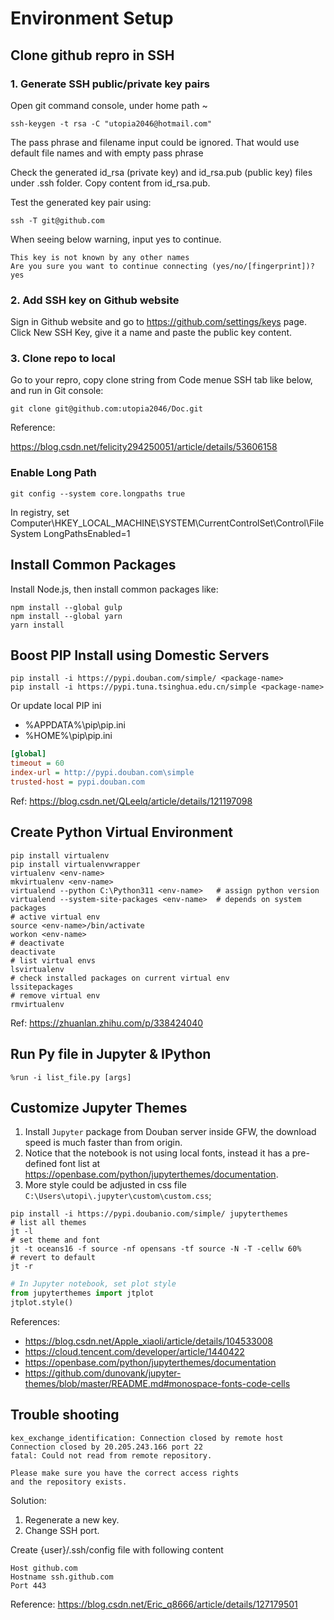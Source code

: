 # Environment Setup

## Clone github repro in SSH

### 1. Generate SSH public/private key pairs

Open git command console, under home path ~

``` console
ssh-keygen -t rsa -C "utopia2046@hotmail.com"
```

The pass phrase and filename input could be ignored. That would use default file names and with empty pass phrase

Check the generated id_rsa (private key) and id_rsa.pub (public key) files under .ssh folder. Copy content from id_rsa.pub.

Test the generated key pair using:

``` console
ssh -T git@github.com
```

When seeing below warning, input yes to continue.

``` console
This key is not known by any other names
Are you sure you want to continue connecting (yes/no/[fingerprint])? yes
```

### 2. Add SSH key on Github website

Sign in Github website and go to <https://github.com/settings/keys> page. Click New SSH Key, give it a name and paste the public key content.

### 3. Clone repo to local

Go to your repro, copy clone string from Code menue SSH tab like below, and run in Git console:

``` console
git clone git@github.com:utopia2046/Doc.git
```

Reference:

<https://blog.csdn.net/felicity294250051/article/details/53606158>

### Enable Long Path

``` console
git config --system core.longpaths true
```

In registry, set
Computer\HKEY_LOCAL_MACHINE\SYSTEM\CurrentControlSet\Control\FileSystem
LongPathsEnabled=1

## Install Common Packages

Install Node.js, then install common packages like:

``` console
npm install --global gulp
npm install --global yarn
yarn install
```

## Boost PIP Install using Domestic Servers

``` console
pip install -i https://pypi.douban.com/simple/ <package-name>
pip install -i https://pypi.tuna.tsinghua.edu.cn/simple <package-name>
```

Or update local PIP ini

- %APPDATA%\pip\pip.ini
- %HOME%\pip\pip.ini

``` pip.ini
[global]
timeout = 60
index-url = http://pypi.douban.com\simple
trusted-host = pypi.douban.com
```

Ref: <https://blog.csdn.net/QLeelq/article/details/121197098>

## Create Python Virtual Environment

``` console
pip install virtualenv
pip install virtualenvwrapper
virtualenv <env-name>
mkvirtualenv <env-name>
virtualend --python C:\Python311 <env-name>   # assign python version
virtualend --system-site-packages <env-name>  # depends on system packages
# active virtual env
source <env-name>/bin/activate
workon <env-name>
# deactivate
deactivate
# list virtual envs
lsvirtualenv
# check installed packages on current virtual env
lssitepackages
# remove virtual env
rmvirtualenv
```

Ref: <https://zhuanlan.zhihu.com/p/338424040>

## Run Py file in Jupyter & IPython

``` ipython
%run -i list_file.py [args]
```

## Customize Jupyter Themes

1. Install `Jupyter` package from Douban server inside GFW, the download speed is much faster than from origin.
2. Notice that the notebook is not using local fonts, instead it has a pre-defined font list at <https://openbase.com/python/jupyterthemes/documentation>.
3. More style could be adjusted in css file `C:\Users\utopi\.jupyter\custom\custom.css`;

``` console
pip install -i https://pypi.doubanio.com/simple/ jupyterthemes
# list all themes
jt -l
# set theme and font
jt -t oceans16 -f source -nf opensans -tf source -N -T -cellw 60%
# revert to default
jt -r
```

``` python
# In Jupyter notebook, set plot style
from jupyterthemes import jtplot
jtplot.style()
```

References:

* <https://blog.csdn.net/Apple_xiaoli/article/details/104533008>
* <https://cloud.tencent.com/developer/article/1440422>
* <https://openbase.com/python/jupyterthemes/documentation>
* <https://github.com/dunovank/jupyter-themes/blob/master/README.md#monospace-fonts-code-cells>

## Trouble shooting

``` console
kex_exchange_identification: Connection closed by remote host
Connection closed by 20.205.243.166 port 22
fatal: Could not read from remote repository.

Please make sure you have the correct access rights
and the repository exists.
```

Solution:

1. Regenerate a new key.
2. Change SSH port.

Create {user}/.ssh/config file with following content

``` config
Host github.com
Hostname ssh.github.com
Port 443
```

Reference: <https://blog.csdn.net/Eric_q8666/article/details/127179501>
